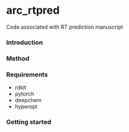 # arc_rtpred
Code associated with RT prediction manuscript

### Introduction


### Method

### 


### Requirements
- rdkit
- pytorch
- deepchem
- hyperopt


### Getting started

